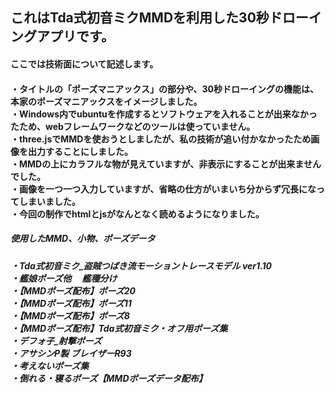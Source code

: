 <h2>これはTda式初音ミクMMDを利用した30秒ドローイングアプリです。
<h4>ここでは技術面について記述します。<h4>

・タイトルの「ポーズマニアックス」の部分や、30秒ドローイングの機能は、本家のポーズマニアックスをイメージしました。<br>
・Windows内でubuntuを作成するとソフトウェアを入れることが出来なかったため、webフレームワークなどのツールは使っていません。<br>
・three.jsでMMDを使おうとしましたが、私の技術が追い付かなかったため画像を出力することにしました。<br>
・MMDの上にカラフルな物が見えていますが、非表示にすることが出来ませんでした。<br>
・画像を一つ一つ入力していますが、省略の仕方がいまいち分からず冗長になってしまいました。<br>
・今回の制作でhtmlとjsがなんとなく読めるようになりました。<br>

<h5>使用したMMD、小物、ポーズデータ<h5>

・Tda式初音ミク_盗賊つばき流モーショントレースモデル ver1.10<br>
・艦娘ポーズ他　 艦種分け<br>
・【MMDポーズ配布】ポーズ20<br>
・【MMDポーズ配布】ポーズ11<br>
・【MMDポーズ配布】ポーズ8<br>
・【MMDポーズ配布】Tda式初音ミク・オフ用ポーズ集<br>
・デフォ子_射撃ポーズ<br>
・アサシンP製 ブレイザーR93<br>
・考えないポーズ集<br>
・倒れる・寝るポーズ【MMDポーズデータ配布】<br>
